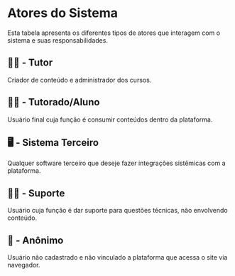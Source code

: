 # Atores do Sistema

Esta tabela apresenta os diferentes tipos de atores que interagem com o sistema e suas responsabilidades.

## 🧑‍🏫 - Tutor
Criador de conteúdo e administrador dos cursos.

## 🧑‍🎓 - Tutorado/Aluno
Usuário final cuja função é consumir conteúdos dentro da plataforma.

## 🖥️ - Sistema Terceiro
Qualquer software terceiro que deseje fazer integrações sistêmicas com a plataforma.

## 🧑‍💻 - Suporte
Usuário cuja função é dar suporte para questões técnicas, não envolvendo conteúdo.

## 🥸 - Anônimo 
Usuário não cadastrado e não vinculado a plataforma que acessa o site via navegador.

